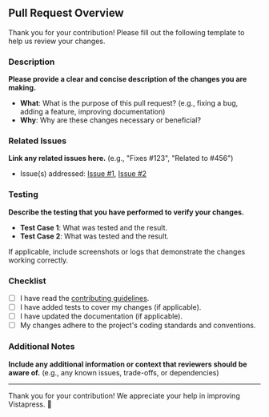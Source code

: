 ## Pull Request Overview

Thank you for your contribution! Please fill out the following template to help us review your changes.

### Description

**Please provide a clear and concise description of the changes you are making.**

- **What**: What is the purpose of this pull request? (e.g., fixing a bug, adding a feature, improving documentation)
- **Why**: Why are these changes necessary or beneficial?

### Related Issues

**Link any related issues here.** (e.g., "Fixes #123", "Related to #456")

- Issue(s) addressed: [Issue #1](link-to-issue), [Issue #2](link-to-issue)

### Testing

**Describe the testing that you have performed to verify your changes.**

- **Test Case 1**: What was tested and the result.
- **Test Case 2**: What was tested and the result.

If applicable, include screenshots or logs that demonstrate the changes working correctly.

### Checklist

- [ ] I have read the [contributing guidelines](CONTRIBUTING.md).
- [ ] I have added tests to cover my changes (if applicable).
- [ ] I have updated the documentation (if applicable).
- [ ] My changes adhere to the project's coding standards and conventions.

### Additional Notes

**Include any additional information or context that reviewers should be aware of.** (e.g., any known issues, trade-offs, or dependencies)

---

Thank you for your contribution! We appreciate your help in improving Vistapress. 🙌
